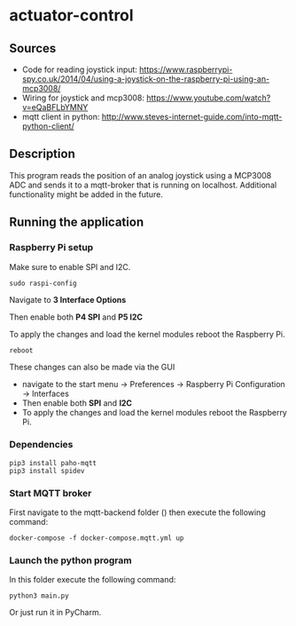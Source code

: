 # actuator-control
## Sources
* Code for reading joystick input: https://www.raspberrypi-spy.co.uk/2014/04/using-a-joystick-on-the-raspberry-pi-using-an-mcp3008/
* Wiring for joystick and mcp3008: https://www.youtube.com/watch?v=eQaBFLbYMNY
* mqtt client in python: http://www.steves-internet-guide.com/into-mqtt-python-client/

## Description
This program reads the position of an analog joystick using a MCP3008 ADC and sends it to a mqtt-broker that is running on localhost. Additional functionality might be added in the future.

## Running the application
### Raspberry Pi setup
Make sure to enable SPI and I2C.
```shell
sudo raspi-config
```
Navigate to **3 Interface Options**

Then enable both **P4 SPI** and **P5 I2C**

To apply the changes and load the kernel modules reboot the Raspberry Pi.
```shell
reboot
```

These changes can also be made via the GUI 
* navigate to the start menu -> Preferences -> Raspberry Pi Configuration -> Interfaces
* Then enable both **SPI** and **I2C**
* To apply the changes and load the kernel modules reboot the Raspberry Pi.

### Dependencies
```shell
pip3 install paho-mqtt
pip3 install spidev
```

### Start MQTT broker
First navigate to the mqtt-backend folder () then execute the following command:
```shell
docker-compose -f docker-compose.mqtt.yml up
```

### Launch the python program
In this folder execute the following command:
```shell
python3 main.py
```
Or just run it in PyCharm.